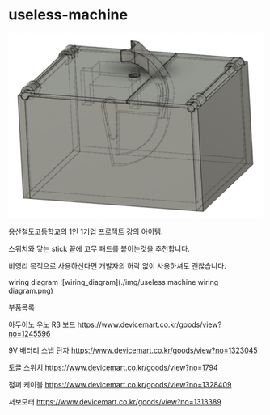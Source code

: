 # useless-machine
![ex_screenshot](./img/screenshot.png)

용산철도고등학교의 1인 1기업 프로젝트 강의 아이템.

스위치와 닿는 stick 끝에 고무 패드를 붙이는것을 추천합니다.

비영리 목적으로 사용하신다면 개발자의 허락 없이 사용하셔도 괜찮습니다.

wiring diagram
![wiring_diagram](./img/useless machine wiring diagram.png)

부품목록

아두이노 우노 R3 보드 https://www.devicemart.co.kr/goods/view?no=1245596

9V 배터리 스냅 단자 https://www.devicemart.co.kr/goods/view?no=1323045

토글 스위치 https://www.devicemart.co.kr/goods/view?no=1794

점퍼 케이블 https://www.devicemart.co.kr/goods/view?no=1328409

서보모터 https://www.devicemart.co.kr/goods/view?no=1313389
